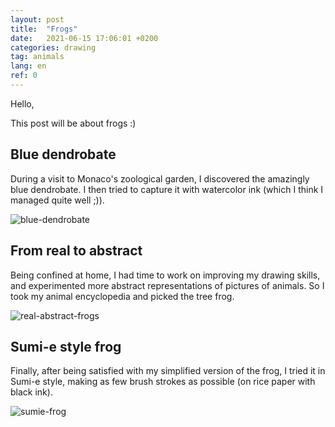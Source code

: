 ```yaml
---
layout: post
title:  "Frogs"
date:   2021-06-15 17:06:01 +0200
categories: drawing
tag: animals
lang: en
ref: 0
---
```

Hello,

This post will be about frogs :)

## Blue dendrobate

During a visit to Monaco's zoological garden, I discovered the amazingly blue dendrobate. I then tried to capture it with watercolor ink
(which I think I managed quite well ;)).


![blue-dendrobate]({{site.url}}/assets/blue-frog_frame.jpg)


## From real to abstract

Being confined at home, I had time to work on improving my drawing skills, and experimented more abstract representations of pictures of animals.
So I took my animal encyclopedia and picked the tree frog.

![real-abstract-frogs]({{site.url}}/assets/frogs-simplified.png)


## Sumi-e style frog

Finally, after being satisfied with my simplified version of the frog, I tried it in Sumi-e style, making as few brush strokes as possible
(on rice paper with black ink).

![sumie-frog]({{site.url}}/assets/frog-sumie.jpg)

